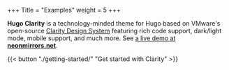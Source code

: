 +++
Title = "Examples"
weight = 5
+++

__Hugo Clarity__ is a technology-minded theme for Hugo based on VMware's open-source [Clarity Design System](https://clarity.design/) featuring rich code support, dark/light mode, mobile support, and much more. See [a live demo at __neonmirrors.net__](https://neonmirrors.net/).

{{< button "./getting-started/" "Get started with Clarity" >}}

